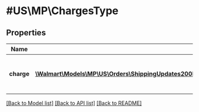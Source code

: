 # #US\MP\ChargesType

## Properties

Name | Type | Description | Notes
------------ | ------------- | ------------- | -------------
**charge** | [**\Walmart\Models\MP\US\Orders\ShippingUpdates200ResponseOrderOrderLinesOrderLineInnerChargesChargeInner[]**](ShippingUpdates200ResponseOrderOrderLinesOrderLineInnerChargesChargeInner.md) | Information relating to the charge for the orderLine | [optional]


[[Back to Model list]](../) [[Back to API list]](../../Api/US/MP) [[Back to README]](../../README.md)
